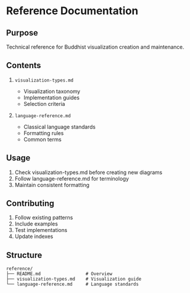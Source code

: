 # Reference Documentation

## Purpose
Technical reference for Buddhist visualization creation and maintenance.

## Contents
1. `visualization-types.md`
   - Visualization taxonomy
   - Implementation guides
   - Selection criteria

2. `language-reference.md`
   - Classical language standards
   - Formatting rules
   - Common terms

## Usage
1. Check visualization-types.md before creating new diagrams
2. Follow language-reference.md for terminology
3. Maintain consistent formatting

## Contributing
1. Follow existing patterns
2. Include examples
3. Test implementations
4. Update indexes

## Structure
```
reference/
├── README.md                 # Overview
├── visualization-types.md    # Visualization guide
└── language-reference.md     # Language standards
```